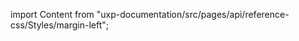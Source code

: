 
import Content from "uxp-documentation/src/pages/api/reference-css/Styles/margin-left";

<Content query="product=photoshop"/>
